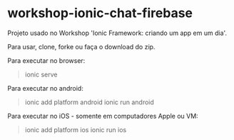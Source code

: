 # workshop-ionic-chat-firebase
Projeto usado no Workshop 'Ionic Framework: criando um app em um dia'.

Para usar, clone, forke ou faça o download do zip.

Para executar no browser:

> ionic serve

Para executar no android:

> ionic add platform android
> ionic run android

Para executar no iOS - somente em computadores Apple ou VM:

> ionic add platform ios
> ionic run ios
